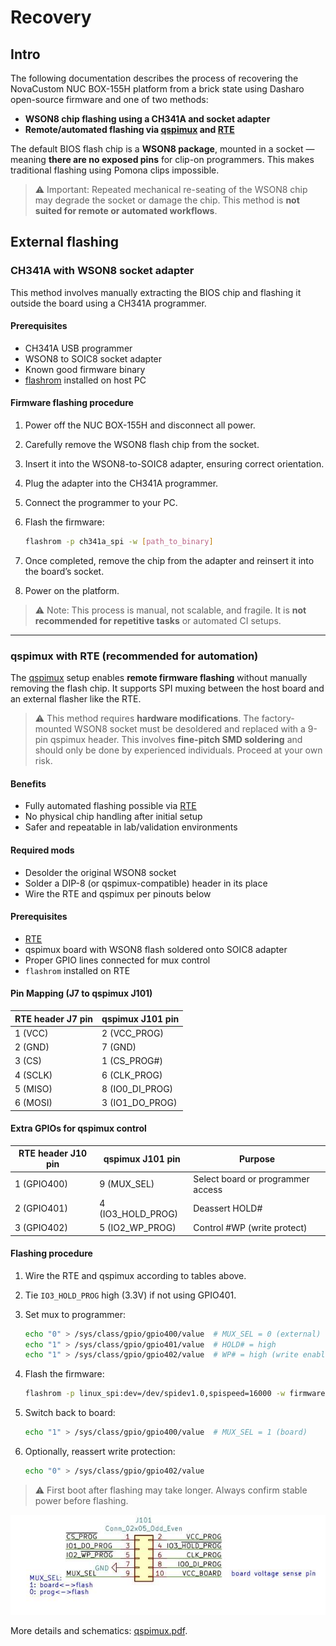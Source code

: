 # Recovery

## Intro

The following documentation describes the process of recovering the NovaCustom
NUC BOX-155H platform from a brick state using Dasharo open-source firmware and
one of two methods:

- **WSON8 chip flashing using a CH341A and socket adapter**
- **Remote/automated flashing via
    [qspimux](https://github.com/felixheld/qspimux) and
    [RTE](../../transparent-validation/rte/introduction.md)**

The default BIOS flash chip is a **WSON8 package**, mounted in a socket —
meaning **there are no exposed pins** for clip-on programmers. This makes
traditional flashing using Pomona clips impossible.

> ⚠️ Important: Repeated mechanical re-seating of the WSON8 chip may degrade
the socket or damage the chip. This method is **not suited for remote or
automated workflows**.

## External flashing

### CH341A with WSON8 socket adapter

This method involves manually extracting the BIOS chip and flashing it outside
the board using a CH341A programmer.

#### Prerequisites

- CH341A USB programmer
- WSON8 to SOIC8 socket adapter
- Known good firmware binary
- [flashrom](https://flashrom.org/) installed on host PC

#### Firmware flashing procedure

1. Power off the NUC BOX-155H and disconnect all power.
2. Carefully remove the WSON8 flash chip from the socket.
3. Insert it into the WSON8-to-SOIC8 adapter, ensuring correct orientation.
4. Plug the adapter into the CH341A programmer.
5. Connect the programmer to your PC.
6. Flash the firmware:

    ```bash
    flashrom -p ch341a_spi -w [path_to_binary]
    ```

7. Once completed, remove the chip from the adapter and reinsert it into the
  board’s socket.
8. Power on the platform.

> ⚠️ Note: This process is manual, not scalable, and fragile. It is **not
recommended for repetitive tasks** or automated CI setups.

---

### qspimux with RTE (recommended for automation)

The [qspimux](https://github.com/felixheld/qspimux) setup enables **remote
firmware flashing** without manually removing the flash chip. It supports SPI
muxing between the host board and an external flasher like the RTE.

> ⚠️ This method requires **hardware modifications**. The factory-mounted
WSON8 socket must be desoldered and replaced with a 9-pin qspimux header.
This involves **fine-pitch SMD soldering** and should only be done by
experienced individuals. Proceed at your own risk.

#### Benefits

- Fully automated flashing possible via
  [RTE](../../transparent-validation/rte/introduction.md)
- No physical chip handling after initial setup
- Safer and repeatable in lab/validation environments

#### Required mods

- Desolder the original WSON8 socket
- Solder a DIP-8 (or qspimux-compatible) header in its place
- Wire the RTE and qspimux per pinouts below

#### Prerequisites

- [RTE](https://3mdeb.com/open-source-hardware/#rte)
- qspimux board with WSON8 flash soldered onto SOIC8 adapter
- Proper GPIO lines connected for mux control
- `flashrom` installed on RTE

#### Pin Mapping (J7 to qspimux J101)

| RTE header J7 pin | qspimux J101 pin       |
|-------------------|------------------------|
| 1 (VCC)           | 2 (VCC_PROG)           |
| 2 (GND)           | 7 (GND)                |
| 3 (CS)            | 1 (CS_PROG#)           |
| 4 (SCLK)          | 6 (CLK_PROG)           |
| 5 (MISO)          | 8 (IO0_DI_PROG)        |
| 6 (MOSI)          | 3 (IO1_DO_PROG)        |

#### Extra GPIOs for qspimux control

| RTE header J10 pin | qspimux J101 pin      | Purpose                |
|--------------------|-----------------------|------------------------|
| 1 (GPIO400)        | 9 (MUX_SEL)           | Select board or programmer access |
| 2 (GPIO401)        | 4 (IO3_HOLD_PROG)     | Deassert HOLD#         |
| 3 (GPIO402)        | 5 (IO2_WP_PROG)       | Control #WP (write protect) |

#### Flashing procedure

1. Wire the RTE and qspimux according to tables above.
2. Tie `IO3_HOLD_PROG` high (3.3V) if not using GPIO401.
3. Set mux to programmer:

    ```bash
    echo "0" > /sys/class/gpio/gpio400/value  # MUX_SEL = 0 (external)
    echo "1" > /sys/class/gpio/gpio401/value  # HOLD# = high
    echo "1" > /sys/class/gpio/gpio402/value  # WP# = high (write enabled)
    ```

4. Flash the firmware:

    ```bash
    flashrom -p linux_spi:dev=/dev/spidev1.0,spispeed=16000 -w firmware.bin
    ```

5. Switch back to board:

    ```bash
    echo "1" > /sys/class/gpio/gpio400/value  # MUX_SEL = 1 (board)
    ```

6. Optionally, reassert write protection:

    ```bash
    echo "0" > /sys/class/gpio/gpio402/value
    ```

> ⚠️ First boot after flashing may take longer. Always confirm stable power
before flashing.

![](../../images/qspimux_pin_header.jpg)

More details and schematics:
[qspimux.pdf](https://github.com/felixheld/qspimux/blob/master/qspimux/qspimux.pdf).
